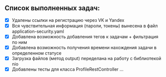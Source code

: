 ## Список выполненных задач:
- [x] Удалены ссылки на регистрацию через VK и Yandex
- [x] Вся чувствительная информация (пароли, токены) вынесена в файл application-security.yaml
- [x] Добавлена возможность добавления тегов к задачам + фильтрация по ним
- [x] Добавлена возможность получения времени нахождения задачи в определенном статусе
- [x] Загрузка файлов (метод output) переделана на работу с библиотекой nio
- [x] Добавлены тесты для класса ProfileRestController
...